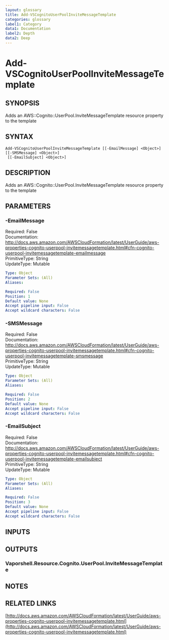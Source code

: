 ```yaml
---
layout: glossary
title: Add-VSCognitoUserPoolInviteMessageTemplate
categories: glossary
label1: Category
data1: Documentation
label2: Depth
data2: Deep
---
```


# Add-VSCognitoUserPoolInviteMessageTemplate

## SYNOPSIS
Adds an AWS::Cognito::UserPool.InviteMessageTemplate resource property to the template

## SYNTAX

```
Add-VSCognitoUserPoolInviteMessageTemplate [[-EmailMessage] <Object>] [[-SMSMessage] <Object>]
 [[-EmailSubject] <Object>]
```

## DESCRIPTION
Adds an AWS::Cognito::UserPool.InviteMessageTemplate resource property to the template

## PARAMETERS

### -EmailMessage
Required: False    
Documentation: http://docs.aws.amazon.com/AWSCloudFormation/latest/UserGuide/aws-properties-cognito-userpool-invitemessagetemplate.html#cfn-cognito-userpool-invitemessagetemplate-emailmessage    
PrimitiveType: String    
UpdateType: Mutable

```yaml
Type: Object
Parameter Sets: (All)
Aliases: 

Required: False
Position: 1
Default value: None
Accept pipeline input: False
Accept wildcard characters: False
```

### -SMSMessage
Required: False    
Documentation: http://docs.aws.amazon.com/AWSCloudFormation/latest/UserGuide/aws-properties-cognito-userpool-invitemessagetemplate.html#cfn-cognito-userpool-invitemessagetemplate-smsmessage    
PrimitiveType: String    
UpdateType: Mutable

```yaml
Type: Object
Parameter Sets: (All)
Aliases: 

Required: False
Position: 2
Default value: None
Accept pipeline input: False
Accept wildcard characters: False
```

### -EmailSubject
Required: False    
Documentation: http://docs.aws.amazon.com/AWSCloudFormation/latest/UserGuide/aws-properties-cognito-userpool-invitemessagetemplate.html#cfn-cognito-userpool-invitemessagetemplate-emailsubject    
PrimitiveType: String    
UpdateType: Mutable

```yaml
Type: Object
Parameter Sets: (All)
Aliases: 

Required: False
Position: 3
Default value: None
Accept pipeline input: False
Accept wildcard characters: False
```

## INPUTS

## OUTPUTS

### Vaporshell.Resource.Cognito.UserPool.InviteMessageTemplate

## NOTES

## RELATED LINKS

[http://docs.aws.amazon.com/AWSCloudFormation/latest/UserGuide/aws-properties-cognito-userpool-invitemessagetemplate.html](http://docs.aws.amazon.com/AWSCloudFormation/latest/UserGuide/aws-properties-cognito-userpool-invitemessagetemplate.html)

